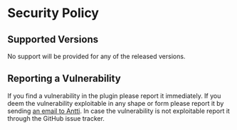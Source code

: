 # Security Policy

## Supported Versions

No support will be provided for any of the released versions.

## Reporting a Vulnerability

If you find a vulnerability in the plugin please report it immediately.
If you deem the vulnerability exploitable in any shape or form please report it by sending [an email to Antti](mailto:antti@antti.codes).
In case the vulnerability is not exploitable report it through the GitHub issue tracker.
